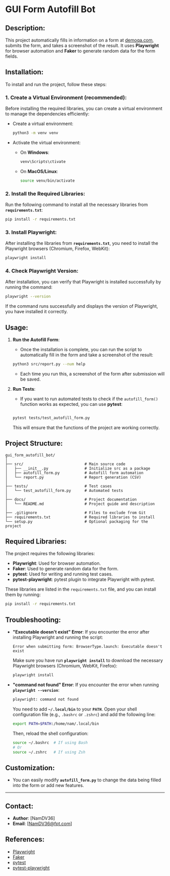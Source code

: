 
# GUI Form Autofill Bot

## Description:
This project automatically fills in information on a form at [demoqa.com](https://demoqa.com/automation-practice-form), submits the form, and takes a screenshot of the result. It uses **Playwright** for browser automation and **Faker** to generate random data for the form fields.

## Installation:

To install and run the project, follow these steps:

### 1. **Create a Virtual Environment** (recommended):
Before installing the required libraries, you can create a virtual environment to manage the dependencies efficiently:

- Create a virtual environment:
  ```bash
  python3 -m venv venv
  ```

- Activate the virtual environment:
  - On **Windows**:
    ```bash
    venv\Scripts\ctivate
    ```
  - On **MacOS/Linux**:
    ```bash
    source venv/bin/activate
    ```

### 2. **Install the Required Libraries**:
Run the following command to install all the necessary libraries from **`requirements.txt`**:
```bash
pip install -r requirements.txt
```

### 3. **Install Playwright**:
After installing the libraries from **`requirements.txt`**, you need to install the Playwright browsers (Chromium, Firefox, WebKit):
```bash
playwright install
```

### 4. **Check Playwright Version**:
After installation, you can verify that Playwright is installed successfully by running the command:
```bash
playwright --version
```
If the command runs successfully and displays the version of Playwright, you have installed it correctly.

## Usage:

1. **Run the Autofill Form**:
   - Once the installation is complete, you can run the script to automatically fill in the form and take a screenshot of the result:
   ```bash
   python3 src/report.py --num help
   ```

   - Each time you run this, a screenshot of the form after submission will be saved.

2. **Run Tests**:
   - If you want to run automated tests to check if the `autofill_form()` function works as expected, you can use **pytest**:
   ```bash

   pytest tests/test_autofill_form.py
   ```

   This will ensure that the functions of the project are working correctly.

## Project Structure:

```
gui_form_autofill_bot/
│
├── src/                           # Main source code
│   ├── __init__.py                # Initialize src as a package
│   ├── autofill_form.py           # Autofill form automation
│   └── report.py                  # Report generation (CSV)
│
├── tests/                         # Test cases
│   └── test_autofill_form.py      # Automated tests
│
├── docs/                          # Project documentation
│   └── README.md                  # Project guide and description
│
├── .gitignore                     # Files to exclude from Git
├── requirements.txt               # Required libraries to install
└── setup.py                       # Optional packaging for the project
```

## Required Libraries:

The project requires the following libraries:

- **Playwright**: Used for browser automation.
- **Faker**: Used to generate random data for the form.
- **pytest**: Used for writing and running test cases.
- **pytest-playwright**: pytest plugin to integrate Playwright with pytest.

These libraries are listed in the `requirements.txt` file, and you can install them by running:
```bash
pip install -r requirements.txt
```

## Troubleshooting:

- **"Executable doesn't exist" Error**:
  If you encounter the error after installing Playwright and running the script:
  ```
  Error when submitting form: BrowserType.launch: Executable doesn't exist
  ```
  Make sure you have run **`playwright install`** to download the necessary Playwright browsers (Chromium, WebKit, Firefox):
  ```bash
  playwright install
  ```

- **"command not found" Error**:
  If you encounter the error when running **`playwright --version`**:
  ```bash
  playwright: command not found
  ```
  You need to add **`~/.local/bin`** to your **`PATH`**. Open your shell configuration file (e.g., `.bashrc` or `.zshrc`) and add the following line:
  ```bash
  export PATH=$PATH:/home/nam/.local/bin
  ```
  Then, reload the shell configuration:
  ```bash
  source ~/.bashrc  # If using Bash
  # Or
  source ~/.zshrc   # If using Zsh
  ```

## Customization:
- You can easily modify **`autofill_form.py`** to change the data being filled into the form or add new features.

---

##  Contact:
- **Author**: [NamDV36]
- **Email**: [NamDV36@fpt.com]

## References:
- [Playwright](https://playwright.dev/)
- [Faker](https://faker.readthedocs.io/en/master/)
- [pytest](https://docs.pytest.org/en/stable/)
- [pytest-playwright](https://pytest-playwright.readthedocs.io/en/latest/)